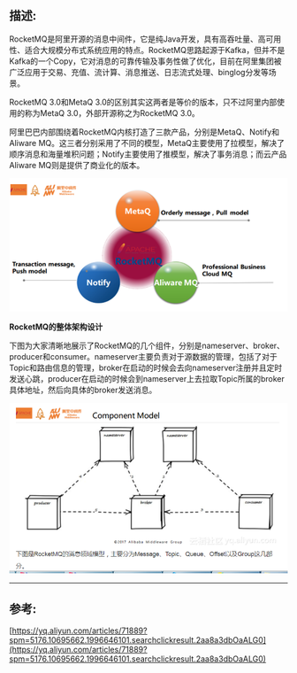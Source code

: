 ## 描述:

RocketMQ是阿里开源的消息中间件，它是纯Java开发，具有高吞吐量、高可用性、适合大规模分布式系统应用的特点。RocketMQ思路起源于Kafka，但并不是Kafka的一个Copy，它对消息的可靠传输及事务性做了优化，目前在阿里集团被广泛应用于交易、充值、流计算、消息推送、日志流式处理、binglog分发等场景。

RocketMQ 3.0和MetaQ 3.0的区别其实这两者是等价的版本，只不过阿里内部使用的称为MetaQ 3.0，外部开源称之为RocketMQ 3.0。

阿里巴巴内部围绕着RocketMQ内核打造了三款产品，分别是MetaQ、Notify和Aliware MQ。这三者分别采用了不同的模型，MetaQ主要使用了拉模型，解决了顺序消息和海量堆积问题；Notify主要使用了推模型，解决了事务消息；而云产品Aliware MQ则是提供了商业化的版本。

![](/assets/微信截图_20190727110350.png)

**RocketMQ的整体架构设计**

下图为大家清晰地展示了RocketMQ的几个组件，分别是nameserver、broker、producer和consumer。nameserver主要负责对于源数据的管理，包括了对于Topic和路由信息的管理，broker在启动的时候会去向nameserver注册并且定时发送心跳，producer在启动的时候会到nameserver上去拉取Topic所属的broker具体地址，然后向具体的broker发送消息。



![](/assets/微信截图_20190727111204.png)











---

## 参考:

[https://yq.aliyun.com/articles/71889?spm=5176.10695662.1996646101.searchclickresult.2aa8a3dbOaALG0](https://yq.aliyun.com/articles/71889?spm=5176.10695662.1996646101.searchclickresult.2aa8a3dbOaALG0)


